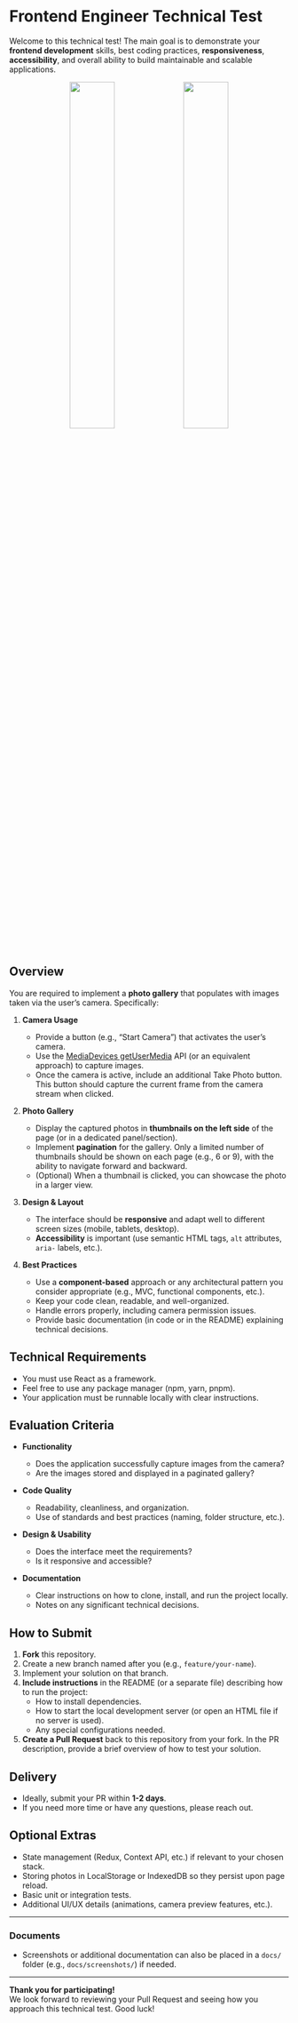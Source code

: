 # Frontend Engineer Technical Test

Welcome to this technical test! The main goal is to demonstrate your **frontend development** skills, best coding practices, **responsiveness**, **accessibility**, and overall ability to build maintainable and scalable applications.

<p align="center">
  <img src="https://github.com/user-attachments/assets/b7dbdaa4-2973-4117-8c8b-7991150ab853" width="40%" />
  <img src="https://github.com/user-attachments/assets/1293b31c-fded-4320-8892-77a2a1693ab9" width="40%" />
</p>

## Overview

You are required to implement a **photo gallery** that populates with images taken via the user’s camera. Specifically:

1. **Camera Usage**

   - Provide a button (e.g., “Start Camera”) that activates the user’s camera.
   - Use the [MediaDevices getUserMedia](https://developer.mozilla.org/en-US/docs/Web/API/MediaDevices/getUserMedia) API (or an equivalent approach) to capture images.
   - Once the camera is active, include an additional Take Photo button. This button should capture the current frame from the camera stream when clicked.

2. **Photo Gallery**

   - Display the captured photos in **thumbnails on the left side** of the page (or in a dedicated panel/section).
   - Implement **pagination** for the gallery. Only a limited number of thumbnails should be shown on each page (e.g., 6 or 9), with the ability to navigate forward and backward.
   - (Optional) When a thumbnail is clicked, you can showcase the photo in a larger view.

3. **Design & Layout**

   - The interface should be **responsive** and adapt well to different screen sizes (mobile, tablets, desktop).
   - **Accessibility** is important (use semantic HTML tags, `alt` attributes, `aria-` labels, etc.).

4. **Best Practices**
   - Use a **component-based** approach or any architectural pattern you consider appropriate (e.g., MVC, functional components, etc.).
   - Keep your code clean, readable, and well-organized.
   - Handle errors properly, including camera permission issues.
   - Provide basic documentation (in code or in the README) explaining technical decisions.

## Technical Requirements

- You must use React as a framework.
- Feel free to use any package manager (npm, yarn, pnpm).
- Your application must be runnable locally with clear instructions.

## Evaluation Criteria

- **Functionality**

  - Does the application successfully capture images from the camera?
  - Are the images stored and displayed in a paginated gallery?

- **Code Quality**

  - Readability, cleanliness, and organization.
  - Use of standards and best practices (naming, folder structure, etc.).

- **Design & Usability**

  - Does the interface meet the requirements?
  - Is it responsive and accessible?

- **Documentation**
  - Clear instructions on how to clone, install, and run the project locally.
  - Notes on any significant technical decisions.

## How to Submit

1. **Fork** this repository.
2. Create a new branch named after you (e.g., `feature/your-name`).
3. Implement your solution on that branch.
4. **Include instructions** in the README (or a separate file) describing how to run the project:
   - How to install dependencies.
   - How to start the local development server (or open an HTML file if no server is used).
   - Any special configurations needed.
5. **Create a Pull Request** back to this repository from your fork. In the PR description, provide a brief overview of how to test your solution.

## Delivery

- Ideally, submit your PR within **1-2 days**.
- If you need more time or have any questions, please reach out.

## Optional Extras

- State management (Redux, Context API, etc.) if relevant to your chosen stack.
- Storing photos in LocalStorage or IndexedDB so they persist upon page reload.
- Basic unit or integration tests.
- Additional UI/UX details (animations, camera preview features, etc.).

---

### Documents

- Screenshots or additional documentation can also be placed in a `docs/` folder (e.g., `docs/screenshots/`) if needed.

---

**Thank you for participating!**  
We look forward to reviewing your Pull Request and seeing how you approach this technical test. Good luck!
